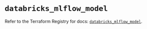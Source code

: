 # `databricks_mlflow_model`

Refer to the Terraform Registry for docs: [`databricks_mlflow_model`](https://registry.terraform.io/providers/databricks/databricks/1.34.0/docs/resources/mlflow_model).
